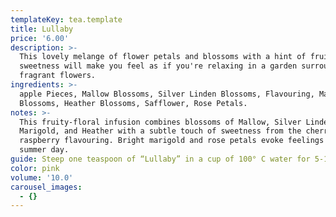 ```yaml
---
templateKey: tea.template
title: Lullaby
price: '6.00'
description: >-
  This lovely melange of flower petals and blossoms with a hint of fruity
  sweetness will make you feel as if you're relaxing in a garden surrounded by
  fragrant flowers.
ingredients: >-
  apple Pieces, Mallow Blossoms, Silver Linden Blossoms, Flavouring, Marigold
  Blossoms, Heather Blossoms, Safflower, Rose Petals.
notes: >-
  This fruity-floral infusion combines blossoms of Mallow, Silver Linden,
  Marigold, and Heather with a subtle touch of sweetness from the cherry and
  raspberry flavouring. Bright marigold and rose petals evoke feelings of a warm
  summer day.
guide: Steep one teaspoon of “Lullaby” in a cup of 100° C water for 5-10 minutes.
color: pink
volume: '10.0'
carousel_images:
  - {}
---
```


